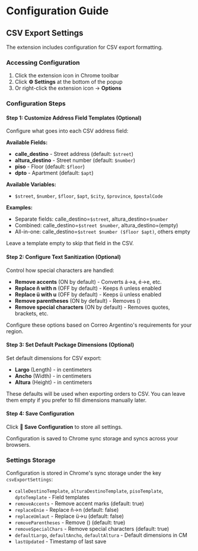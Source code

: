 # Configuration Guide

## CSV Export Settings

The extension includes configuration for CSV export formatting.

### Accessing Configuration

1. Click the extension icon in Chrome toolbar
2. Click **⚙️ Settings** at the bottom of the popup
3. Or right-click the extension icon → **Options**

### Configuration Steps

#### Step 1: Customize Address Field Templates (Optional)

Configure what goes into each CSV address field:

**Available Fields:**
- **calle_destino** - Street address (default: `$street`)
- **altura_destino** - Street number (default: `$number`)
- **piso** - Floor (default: `$floor`)
- **dpto** - Apartment (default: `$apt`)

**Available Variables:**
- `$street`, `$number`, `$floor`, `$apt`, `$city`, `$province`, `$postalCode`

**Examples:**
- Separate fields: calle_destino=`$street`, altura_destino=`$number`
- Combined: calle_destino=`$street $number`, altura_destino=(empty)
- All-in-one: calle_destino=`$street $number ($floor $apt)`, others empty

Leave a template empty to skip that field in the CSV.

#### Step 2: Configure Text Sanitization (Optional)

Control how special characters are handled:
- **Remove accents** (ON by default) - Converts á→a, é→e, etc.
- **Replace ñ with n** (OFF by default) - Keeps ñ unless enabled
- **Replace ü with u** (OFF by default) - Keeps ü unless enabled  
- **Remove parentheses** (ON by default) - Removes ()
- **Remove special characters** (ON by default) - Removes quotes, brackets, etc.

Configure these options based on Correo Argentino's requirements for your region.

#### Step 3: Set Default Package Dimensions (Optional)

Set default dimensions for CSV export:
- **Largo** (Length) - in centimeters
- **Ancho** (Width) - in centimeters  
- **Altura** (Height) - in centimeters

These defaults will be used when exporting orders to CSV. You can leave them empty if you prefer to fill dimensions manually later.

#### Step 4: Save Configuration

Click **💾 Save Configuration** to store all settings.

Configuration is saved to Chrome sync storage and syncs across your browsers.

### Settings Storage

Configuration is stored in Chrome's sync storage under the key `csvExportSettings`:
- `calleDestinoTemplate`, `alturaDestinoTemplate`, `pisoTemplate`, `dptoTemplate` - Field templates
- `removeAccents` - Remove accent marks (default: true)
- `replaceEnie` - Replace ñ→n (default: false)
- `replaceUmlaut` - Replace ü→u (default: false)
- `removeParentheses` - Remove () (default: true)
- `removeSpecialChars` - Remove special characters (default: true)
- `defaultLargo`, `defaultAncho`, `defaultAltura` - Default dimensions in CM
- `lastUpdated` - Timestamp of last save

